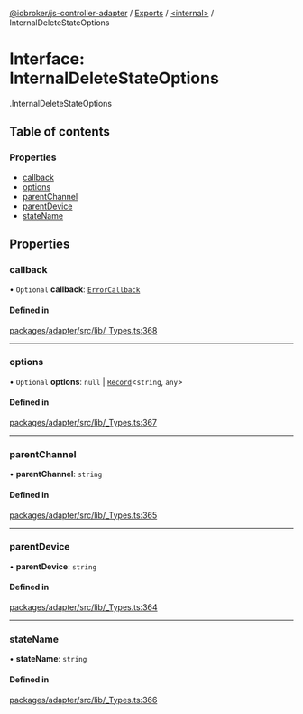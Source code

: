 [@iobroker/js-controller-adapter](../README.md) / [Exports](../modules.md) / [<internal\>](../modules/internal_.md) / InternalDeleteStateOptions

# Interface: InternalDeleteStateOptions

[<internal>](../modules/internal_.md).InternalDeleteStateOptions

## Table of contents

### Properties

- [callback](internal_.InternalDeleteStateOptions.md#callback)
- [options](internal_.InternalDeleteStateOptions.md#options)
- [parentChannel](internal_.InternalDeleteStateOptions.md#parentchannel)
- [parentDevice](internal_.InternalDeleteStateOptions.md#parentdevice)
- [stateName](internal_.InternalDeleteStateOptions.md#statename)

## Properties

### callback

• `Optional` **callback**: [`ErrorCallback`](../modules/internal_.md#errorcallback)

#### Defined in

[packages/adapter/src/lib/_Types.ts:368](https://github.com/ioBroker/ioBroker.js-controller/blob/f39ffe6c/packages/adapter/src/lib/_Types.ts#L368)

___

### options

• `Optional` **options**: ``null`` \| [`Record`](../modules/internal_.md#record)<`string`, `any`\>

#### Defined in

[packages/adapter/src/lib/_Types.ts:367](https://github.com/ioBroker/ioBroker.js-controller/blob/f39ffe6c/packages/adapter/src/lib/_Types.ts#L367)

___

### parentChannel

• **parentChannel**: `string`

#### Defined in

[packages/adapter/src/lib/_Types.ts:365](https://github.com/ioBroker/ioBroker.js-controller/blob/f39ffe6c/packages/adapter/src/lib/_Types.ts#L365)

___

### parentDevice

• **parentDevice**: `string`

#### Defined in

[packages/adapter/src/lib/_Types.ts:364](https://github.com/ioBroker/ioBroker.js-controller/blob/f39ffe6c/packages/adapter/src/lib/_Types.ts#L364)

___

### stateName

• **stateName**: `string`

#### Defined in

[packages/adapter/src/lib/_Types.ts:366](https://github.com/ioBroker/ioBroker.js-controller/blob/f39ffe6c/packages/adapter/src/lib/_Types.ts#L366)
